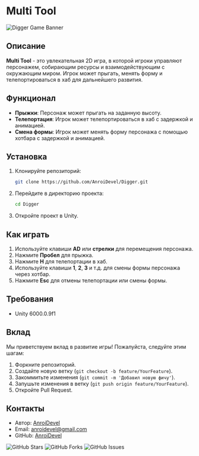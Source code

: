 # Multi Tool

![Digger Game Banner](https://igromaker.ru/Games/MultiTool/bannerMultiTool4.png)

## Описание

**Multi Tool** - это увлекательная 2D игра, в которой игроки управляют персонажем, собирающим ресурсы и взаимодействующим с окружающим миром. Игрок может прыгать, менять форму и телепортироваться в хаб для дальнейшего развития.

## Функционал

- **Прыжки**: Персонаж может прыгать на заданную высоту.
- **Телепортация**: Игрок может телепортироваться в хаб с задержкой и анимацией.
- **Смена формы**: Игрок может менять форму персонажа с помощью хотбара с задержкой и анимацией.


## Установка

1. Клонируйте репозиторий:
    ```sh
    git clone https://github.com/AnroiDevel/Digger.git
    ```
2. Перейдите в директорию проекта:
    ```sh
    cd Digger
    ```
3. Откройте проект в Unity.

## Как играть

1. Используйте клавиши **AD** или **стрелки** для перемещения персонажа.
2. Нажмите **Пробел** для прыжка.
3. Нажмите **H** для телепортации в хаб.
4. Используйте клавиши **1**, **2**, **3** и т.д. для смены формы персонажа через хотбар.
5. Нажмите **Esc** для отмены телепортации или смены формы.

## Требования

- Unity 6000.0.9f1

## Вклад

Мы приветствуем вклад в развитие игры! Пожалуйста, следуйте этим шагам:

1. Форкните репозиторий.
2. Создайте новую ветку (`git checkout -b feature/YourFeature`).
3. Закоммитьте изменения (`git commit -m 'Добавил новую фичу'`).
4. Запушьте изменения в ветку (`git push origin feature/YourFeature`).
5. Откройте Pull Request.


## Контакты

- Автор: [AnroiDevel](https://igromaker.ru)
- Email: anroidevel@gmail.com
- GitHub: [AnroiDevel](https://github.com/AnroiDevel)

![GitHub Stars](https://img.shields.io/github/stars/yourusername/digger-game?style=social)
![GitHub Forks](https://img.shields.io/github/forks/yourusername/digger-game?style=social)
![GitHub Issues](https://img.shields.io/github/issues/AnroiDevel/Digger)
